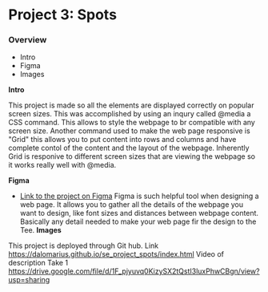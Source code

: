 # Project 3: Spots

### Overview

- Intro
- Figma
- Images

**Intro**

This project is made so all the elements are displayed correctly on popular screen sizes. This was accomplished by using an inqury called @media a CSS command. This allows to style the webpage to br compatible with any screen size. Another command used to make the web page responsive is "Grid" this allows you to put content into rows and columns and have complete contol of the content and the layout of the webpage. Inherently Grid is responive to different screen sizes that are viewing the webpage so it works really well with @media.

**Figma**

- [Link to the project on Figma](https://www.figma.com/file/BBNm2bC3lj8QQMHlnqRsga/Sprint-3-Project-%E2%80%94-Spots?type=design&node-id=2%3A60&mode=design&t=afgNFybdorZO6cQo-1)
  Figma is such helpful tool when designing a web page. It allows you to gather all the details of the webpage you want to design, like font sizes and distances between webpage content. Basically any detail needed to make your web page fir the design to the Tee.
  **Images**

This project is deployed through Git hub. Link https://dalomarius.github.io/se_project_spots/index.html
Video of description Take 1 https://drive.google.com/file/d/1F_pjyuvq0KizySX2tQstI3luxPhwCBgn/view?usp=sharing

